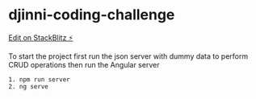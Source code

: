 # djinni-coding-challenge

[Edit on StackBlitz ⚡️](https://stackblitz.com/edit/angular-coding-challenge-knadgb)

To start the project first run the json server with dummy data to perform CRUD operations
then run the Angular server

```
1. npm run server
2. ng serve
```

